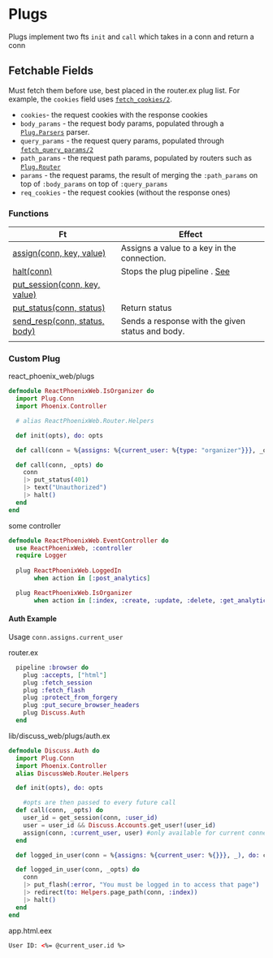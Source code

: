 # Plugs

Plugs implement two fts `init` and `call` which takes in a conn and return a conn

## Fetchable Fields

Must fetch them before use, best placed in the router.ex plug list. For example, the `cookies` field uses [`fetch_cookies/2`](https://hexdocs.pm/plug/Plug.Conn.html#fetch_cookies/2).

- `cookies`- the request cookies with the response cookies
- `body_params` - the request body params, populated through a [`Plug.Parsers`](https://hexdocs.pm/plug/Plug.Parsers.html) parser.
- `query_params` - the request query params, populated through [`fetch_query_params/2`](https://hexdocs.pm/plug/Plug.Conn.html#fetch_query_params/2)
- `path_params` - the request path params, populated by routers such as [`Plug.Router`](https://hexdocs.pm/plug/Plug.Router.html)
- `params` - the request params, the result of merging the `:path_params` on top of `:body_params` on top of `:query_params`
- `req_cookies` - the request cookies (without the response ones)

### Functions

| Ft                                                           | Effect                                                       |
| ------------------------------------------------------------ | ------------------------------------------------------------ |
| [assign(conn, key, value)](https://hexdocs.pm/plug/Plug.Conn.html#assign/3) | Assigns a value to a key in the connection.                  |
| [halt(conn)](https://hexdocs.pm/plug/Plug.Conn.html#halt/1)  | Stops the plug pipeline . [See](https://hexdocs.pm/plug/Plug.Builder.html) |
| [put_session(conn, key, value)](https://hexdocs.pm/plug/Plug.Conn.html#put_session/3) |                                                              |
| [put_status(conn, status)](https://hexdocs.pm/plug/Plug.Conn.html#put_status/2) | Return status                                                |
| [send_resp(conn, status, body)](https://hexdocs.pm/plug/Plug.Conn.html#send_resp/3) | Sends a response with the given status and body.             |
|                                                              |                                                              |

### Custom Plug

react_phoenix_web/plugs

```elixir
defmodule ReactPhoenixWeb.IsOrganizer do
  import Plug.Conn
  import Phoenix.Controller

  # alias ReactPhoenixWeb.Router.Helpers

  def init(opts), do: opts

  def call(conn = %{assigns: %{current_user: %{type: "organizer"}}}, _opts), do: conn

  def call(conn, _opts) do
    conn
    |> put_status(401)
    |> text("Unauthorized")
    |> halt()
  end
end
```

some controller

```elixir
defmodule ReactPhoenixWeb.EventController do
  use ReactPhoenixWeb, :controller
  require Logger
  
  plug ReactPhoenixWeb.LoggedIn
       when action in [:post_analytics]

  plug ReactPhoenixWeb.IsOrganizer
       when action in [:index, :create, :update, :delete, :get_analytics]
```

#### Auth Example

Usage `conn.assigns.current_user`

router.ex

```elixir
  pipeline :browser do
    plug :accepts, ["html"]
    plug :fetch_session
    plug :fetch_flash
    plug :protect_from_forgery
    plug :put_secure_browser_headers
    plug Discuss.Auth
  end
```

lib/discuss_web/plugs/auth.ex

```elixir
defmodule Discuss.Auth do
  import Plug.Conn
  import Phoenix.Controller
  alias DiscussWeb.Router.Helpers

  def init(opts), do: opts

	#opts are then passed to every future call
  def call(conn, _opts) do
    user_id = get_session(conn, :user_id)
    user = user_id && Discuss.Accounts.get_user!(user_id)
    assign(conn, :current_user, user) #only available for current connection
  end

  def logged_in_user(conn = %{assigns: %{current_user: %{}}}, _), do: conn

  def logged_in_user(conn, _opts) do
    conn 
    |> put_flash(:error, "You must be logged in to access that page")
    |> redirect(to: Helpers.page_path(conn, :index))
    |> halt()
  end
end
```

app.html.eex

```html
User ID: <%= @current_user.id %>
```

